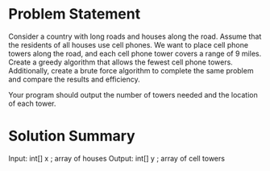 # Problem Statement
Consider a country with long roads and houses along the road. Assume that the residents of all houses use cell phones. We want to place cell phone towers along the road, and each cell phone tower covers a range of 9 miles. Create a greedy algorithm that allows the fewest cell phone towers. Additionally, create a brute force algorithm to complete the same problem and compare the results and efficiency.

Your program should output the number of towers needed and the location of each tower.

# Solution Summary
Input: int[] x ; array of houses
Output: int[] y ; array of cell towers